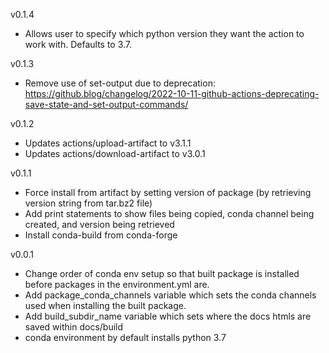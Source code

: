 v0.1.4
* Allows user to specify which python version they want the action to work with. Defaults to 3.7.

v0.1.3
* Remove use of set-output due to deprecation: https://github.blog/changelog/2022-10-11-github-actions-deprecating-save-state-and-set-output-commands/

v0.1.2
* Updates actions/upload-artifact to v3.1.1
* Updates actions/download-artifact to v3.0.1

v0.1.1
* Force install from artifact by setting version of package (by retrieving version string from tar.bz2 file)
* Add print statements to show files being copied, conda channel being created, and version being retrieved
* Install conda-build from conda-forge


v0.0.1
* Change order of conda env setup so that built package is installed before packages in the environment.yml are.
* Add package_conda_channels variable which sets the conda channels used when installing the built package.
* Add build_subdir_name variable which sets where the docs htmls are saved within docs/build
* conda environment by default installs python 3.7
